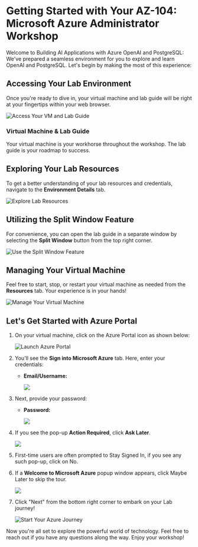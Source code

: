 # Getting Started with Your AZ-104: Microsoft Azure Administrator Workshop
 
Welcome to Building AI Applications with Azure OpenAI and PostgreSQL: We've prepared a seamless environment for you to explore and learn OpenAI and PostgreSQL. Let's begin by making the most of this experience:
 
## Accessing Your Lab Environment
 
Once you're ready to dive in, your virtual machine and lab guide will be right at your fingertips within your web browser.
 
![Access Your VM and Lab Guide](media/Lab-01.png)

### Virtual Machine & Lab Guide
 
Your virtual machine is your workhorse throughout the workshop. The lab guide is your roadmap to success.
 
## Exploring Your Lab Resources
 
To get a better understanding of your lab resources and credentials, navigate to the **Environment Details** tab.
 
![Explore Lab Resources](media/enviornment.png)
 
## Utilizing the Split Window Feature
 
For convenience, you can open the lab guide in a separate window by selecting the **Split Window** button from the top right corner.
 
![Use the Split Window Feature](media/split.png)
 
## Managing Your Virtual Machine
 
Feel free to start, stop, or restart your virtual machine as needed from the **Resources** tab. Your experience is in your hands!
 
![Manage Your Virtual Machine](media/resources.png)

## Let's Get Started with Azure Portal
 
1. On your virtual machine, click on the Azure Portal icon as shown below:
 
    ![Launch Azure Portal](media/azure.png)
 
2. You'll see the **Sign into Microsoft Azure** tab. Here, enter your credentials:
 
   - **Email/Username:** <inject key="AzureAdUserEmail"></inject>
 
      ![](media/image7.png)
 
3. Next, provide your password:
 
   - **Password:** <inject key="AzureAdUserPassword"></inject>
 
      ![](media/image8.png)

1. If you see the pop-up **Action Required**, click **Ask Later**.
   
     ![](media/asklater.png)

1. First-time users are often prompted to Stay Signed In, if you see any such pop-up, click on No.

1. If a **Welcome to Microsoft Azure** popup window appears, click Maybe Later to skip the tour.
    
     ![](media/maybelater.png)   

1. Click "Next" from the bottom right corner to embark on your Lab journey!
 
    ![Start Your Azure Journey](media/next.png)

Now you're all set to explore the powerful world of technology. Feel free to reach out if you have any questions along the way. Enjoy your workshop!
